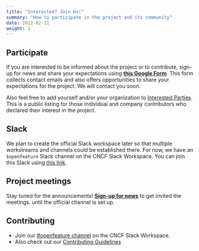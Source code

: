 ```yaml
---
title: "Interested? Join Us!"
summary: "How to participate in the project and its community"
date: 2022-02-11
weight: 3
---
```


## Participate

If you are interested to be informed about the project or to contribute,
sign-up for news and share your expectations using
**[this Google Form](https://bit.ly/openfeature-signup)**.
This form collects contact emails and also offers opportunities to share your expectations for the project.
We will contact you soon.

Also feel free to add yourself and/or your organization to
[Interested Parties](https://github.com/open-feature/governance/blob/main/interested-parties.md).
This is a public listing for those individual and company contributors
who declared their interest in the project.

## Slack

We plan to create the official Slack workspace later so that multiple workstreams and channels could be established there.
For now, we have an `$openfeature` Slack channel on the CNCF Slack Workspace.
You can join this Slack using [this link](https://slack.cncf.io/).

## Project meetings

Stay tuned for the announcements!
**[Sign-up for news](https://bit.ly/openfeature-signup)** to get invited the meetings.
until the official channel is set up.

## Contributing

* Join our [#openfeature channel](#Slack) on the CNCF Slack Workspace.
* Also check out our [Contributing Guidelines](https://github.com/openfeatureflags/.github/blob/main/CONTRIBUTING.md)
